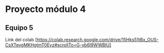 # Proyecto módulo 4 

## Equipo 5
 
Link del colab [https://colab.research.google.com/drive/15Hks51tBx_OUS-CsXTevgMKHgtmT0Eyz#scrollTo=G-yb6I9WWBlU]
